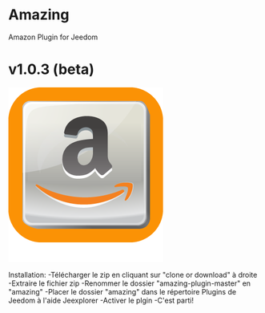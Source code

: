# Amazing
Amazon Plugin for Jeedom
# v1.0.3 (beta)

![Screenshot](amazing_icon.png)

Installation:
-Télécharger le zip en cliquant sur "clone or download" à droite
-Extraire le fichier zip
-Renommer le dossier "amazing-plugin-master" en "amazing"
-Placer le dossier "amazing" dans le répertoire Plugins de Jeedom à l'aide Jeexplorer
-Activer le plgin
-C'est parti!

